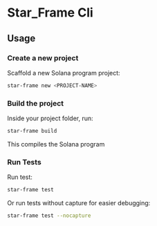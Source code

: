 # Star_Frame Cli

## Usage

### Create a new project

Scaffold a new Solana program project:

```bash
star-frame new <PROJECT-NAME>
```

### Build the project

Inside your project folder, run:

```bash
star-frame build
```

This compiles the Solana program

### Run Tests

Run test:

```bash
star-frame test
```

Or run tests without capture for easier debugging:

```bash
star-frame test --nocapture
```
